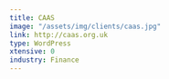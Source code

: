 ```yaml
---
title: CAAS
image: "/assets/img/clients/caas.jpg"
link: http://caas.org.uk
type: WordPress
xtensive: 0
industry: Finance
---
```



